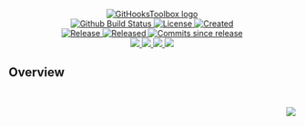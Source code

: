 <!-- markdownlint-disable -->
<p align="center">
    <a href="https://github.com/GitHooksToolbox/">
        <img src="https://cdn.wolfsoftware.com/assets/images/github/organisations/githookstoolbox/black-and-white-circle-256.png" alt="GitHooksToolbox logo" />
    </a>
    <br />
    <a href="https://github.com/GitHooksToolbox/pre-commit-template/actions/workflows/cicd.yml">
        <img src="https://img.shields.io/github/actions/workflow/status/GitHooksToolbox/pre-commit-template/cicd.yml?branch=master&label=build%20status&style=for-the-badge" alt="Github Build Status" />
    </a>
    <a href="https://github.com/GitHooksToolbox/pre-commit-template/blob/master/LICENSE.md">
        <img src="https://img.shields.io/github/license/GitHooksToolbox/pre-commit-template?color=blue&label=License&style=for-the-badge" alt="License">
    </a>
    <a href="https://github.com/GitHooksToolbox/pre-commit-template">
        <img src="https://img.shields.io/github/created-at/GitHooksToolbox/pre-commit-template?color=blue&label=Created&style=for-the-badge" alt="Created">
    </a>
    <br />
    <a href="https://github.com/GitHooksToolbox/pre-commit-template/releases/latest">
        <img src="https://img.shields.io/github/v/release/GitHooksToolbox/pre-commit-template?color=blue&label=Latest%20Release&style=for-the-badge" alt="Release">
    </a>
    <a href="https://github.com/GitHooksToolbox/pre-commit-template/releases/latest">
        <img src="https://img.shields.io/github/release-date/GitHooksToolbox/pre-commit-template?color=blue&label=Released&style=for-the-badge" alt="Released">
    </a>
    <a href="https://github.com/GitHooksToolbox/pre-commit-template/releases/latest">
        <img src="https://img.shields.io/github/commits-since/GitHooksToolbox/pre-commit-template/latest.svg?color=blue&style=for-the-badge" alt="Commits since release">
    </a>
    <br />
    <a href="https://github.com/GitHooksToolbox/pre-commit-template/blob/master/.github/CODE_OF_CONDUCT.md">
        <img src="https://img.shields.io/badge/Code%20of%20Conduct-blue?style=for-the-badge" />
    </a>
    <a href="https://github.com/GitHooksToolbox/pre-commit-template/blob/master/.github/CONTRIBUTING.md">
        <img src="https://img.shields.io/badge/Contributing-blue?style=for-the-badge" />
    </a>
    <a href="https://github.com/GitHooksToolbox/pre-commit-template/blob/master/.github/SECURITY.md">
        <img src="https://img.shields.io/badge/Report%20Security%20Concern-blue?style=for-the-badge" />
    </a>
    <a href="https://github.com/GitHooksToolbox/pre-commit-template/issues">
        <img src="https://img.shields.io/badge/Get%20Support-blue?style=for-the-badge" />
    </a>
</p>

## Overview

<br />
<p align="right"><a href="https://wolfsoftware.com/"><img src="https://img.shields.io/badge/Created%20by%20Wolf%20on%20behalf%20of%20Wolf%20Software-blue?style=for-the-badge" /></a></p>
